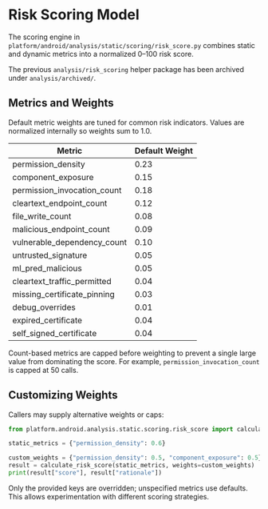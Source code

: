 # Risk Scoring Model

The scoring engine in `platform/android/analysis/static/scoring/risk_score.py` combines static and dynamic metrics into a normalized 0–100 risk score.

The previous `analysis/risk_scoring` helper package has been archived under
`analysis/archived/`.

## Metrics and Weights

Default metric weights are tuned for common risk indicators. Values are normalized internally so weights sum to 1.0.

| Metric | Default Weight |
| --- | --- |
| permission_density | 0.23 |
| component_exposure | 0.15 |
| permission_invocation_count | 0.18 |
| cleartext_endpoint_count | 0.12 |
| file_write_count | 0.08 |
| malicious_endpoint_count | 0.09 |
| vulnerable_dependency_count | 0.10 |
| untrusted_signature | 0.05 |
| ml_pred_malicious | 0.05 |
| cleartext_traffic_permitted | 0.04 |
| missing_certificate_pinning | 0.03 |
| debug_overrides | 0.01 |
| expired_certificate | 0.04 |
| self_signed_certificate | 0.04 |

Count-based metrics are capped before weighting to prevent a single large value from dominating the score. For example, `permission_invocation_count` is capped at 50 calls.

## Customizing Weights

Callers may supply alternative weights or caps:

```python
from platform.android.analysis.static.scoring.risk_score import calculate_risk_score

static_metrics = {"permission_density": 0.6}

custom_weights = {"permission_density": 0.5, "component_exposure": 0.5}
result = calculate_risk_score(static_metrics, weights=custom_weights)
print(result["score"], result["rationale"])
```

Only the provided keys are overridden; unspecified metrics use defaults. This allows experimentation with different scoring strategies.
